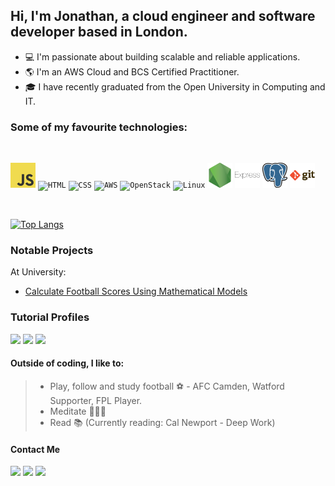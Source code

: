 ## Hi, I'm Jonathan, a cloud engineer and software developer based in London.

- 💻 I'm passionate about building scalable and reliable applications.
- 🌎 I'm an AWS Cloud and BCS Certified Practitioner.
- 🎓 I have recently graduated from the Open University in Computing and IT. 

### Some of my favourite technologies: 

<br>

<code><img height="40" alt="Javascript" src="https://raw.githubusercontent.com/github/explore/80688e429a7d4ef2fca1e82350fe8e3517d3494d/topics/javascript/javascript.png"></code>
<code><img height="40" alt="HTML" src="https://mpng.subpng.com/20180802/tpl/kisspng-logo-html5-brand-clip-art-杉-山-良-雄-5b62be01b565d5.334247781533197825743.jpg"></code>
<code><img height="40" alt="CSS" src="https://logonoid.com/images/css3-logo.png"></code>
<code><img height="40" alt="AWS" src="https://pngimage.net/wp-content/uploads/2020/02/aws-logo-png-4.png"></code>
<code><img height="40" alt="OpenStack" src="https://logos-download.com/wp-content/uploads/2016/10/OpenStack_logo.png"></code>
<code><img height="40" alt="Linux" src="https://upload.wikimedia.org/wikipedia/commons/3/35/Tux.svg"></code>
<code><img height="40" alt="Node.js" src="https://raw.githubusercontent.com/github/explore/80688e429a7d4ef2fca1e82350fe8e3517d3494d/topics/nodejs/nodejs.png"></code>
<code><img height="40" alt="Express" src="https://raw.githubusercontent.com/github/explore/80688e429a7d4ef2fca1e82350fe8e3517d3494d/topics/express/express.png"></code>
<code><img height="40" alt="postgresql" src="https://raw.githubusercontent.com/github/explore/80688e429a7d4ef2fca1e82350fe8e3517d3494d/topics/postgresql/postgresql.png"></code>
<code><img height="40" alt="Git" src="https://raw.githubusercontent.com/github/explore/80688e429a7d4ef2fca1e82350fe8e3517d3494d/topics/git/git.png"></code> 


<br>

[![Top Langs](https://github-readme-stats.vercel.app/api/top-langs/?username=jonathanbanerjee&layout=compact&theme=dark)](https://github.com/jonathanbanerjee/github-readme-stats)

### Notable Projects
  At University: 
 *  <a href="http://footie-calc.herokuapp.com">Calculate Football Scores Using Mathematical Models</a>


### Tutorial Profiles

  <a href="https://www.khanacademy.org/profile/JonathanBanerjee/projects"><img src="https://img.shields.io/badge/KhanAcademy-%2314BF96.svg?style=for-the-badge&logo=KhanAcademy&logoColor=white" height=25></a>
   <a href="https://www.freecodecamp.org/JonathanBanerjee"><img src="https://img.shields.io/badge/Freecodecamp-%23123.svg?&style=for-the-badge&logo=freecodecamp&logoColor=green" height=25></a>
      <a href="https://www.codewars.com/users/JonathanBanerjee"><img src="https://img.shields.io/badge/Codewars-B1361E?style=for-the-badge&logo=codewars&logoColor=grey" height=25></a>




#### Outside of coding, I like to:

> - Play, follow and study football ⚽️ - AFC Camden, Watford Supporter, FPL Player.
> - Meditate 🧘🏽‍♂️
> - Read 📚 (Currently reading: Cal Newport - Deep Work)



#### Contact Me
<a href="mailto:jonathan.h.banerjee@gmail.com?subject=Hello Jonathan!"><img src="https://img.shields.io/badge/Gmail-D14836?style=for-the-badge&logo=gmail&logoColor=white" height=25></a>
<a href="https://www.twitter.com/jonathanbano"><img src="https://img.shields.io/badge/twitter-%231DA1F2.svg?&style=for-the-badge&logo=twitter&logoColor=white" height=25></a>
<a href="https://www.linkedin.com/in/jonathan-banerjee-7086b322b/"><img src="https://img.shields.io/badge/LinkedIn-0077B5?style=for-the-badge&logo=linkedin&logoColor=white" height=25></a>
